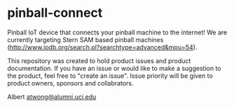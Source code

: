 # pinball-connect
Pinball IoT device that connects your pinball machine to the internet! We are currently targeting Stern SAM based pinball machines (http://www.ipdb.org/search.pl?searchtype=advanced&mpu=54). 

This repository was created to hold product issues and product documentation.  If you have an issue or would like to make a suggestion to the product, feel free to "create an issue".   Issue priority will be given to product owners, sponsors and collabrators. 

Albert
atwong@alumni.uci.edu

